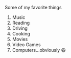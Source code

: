 Some of my favorite things
1. Music
2. Reading
3. Driving
4. Cooking
5. Movies
6. Video Games
7. Computers...obviously 😆
